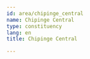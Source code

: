 ```yaml
---
id: area/chipinge_central
name: Chipinge Central
type: constituency
lang: en
title: Chipinge Central

---
```

